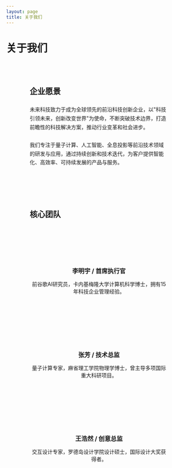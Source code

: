 ```yaml
---
layout: page
title: 关于我们
---
```


# 关于我们

<ParticleBackground></ParticleBackground>

<div class="tech-background"></div>

<div style="max-width: 1200px; margin: 0 auto; padding: 2rem;">
  <div class="tech-card glowing-border" style="padding: 2rem; margin-bottom: 3rem;">
    <h2 style="margin-top: 0; margin-bottom: 1.5rem; color: var(--vp-c-text-dark);">企业愿景</h2>
    <p style="margin-bottom: 1.5rem; line-height: 1.7;">
      未来科技致力于成为全球领先的前沿科技创新企业，以"科技引领未来，创新改变世界"为使命，不断突破技术边界，打造前瞻性的科技解决方案，推动行业变革和社会进步。
    </p>
    <p style="margin-bottom: 0; line-height: 1.7;">
      我们专注于量子计算、人工智能、全息投影等前沿技术领域的研发与应用，通过持续创新和技术迭代，为客户提供智能化、高效率、可持续发展的产品与服务。
    </p>
  </div>
  
  <div class="tech-card" style="padding: 2rem; margin-bottom: 3rem;">
    <h2 style="margin-top: 0; margin-bottom: 1.5rem; color: var(--vp-c-text-dark);">核心团队</h2>
    <div style="display: grid; grid-template-columns: repeat(auto-fill, minmax(280px, 1fr)); gap: 2rem;">
      <div class="team-member">
        <div class="default-icon" style="margin: 0 auto 1rem auto; width: 80px; height: 80px;"></div>
        <h3 style="text-align: center; margin-bottom: 0.5rem;">李明宇 / 首席执行官</h3>
        <p style="text-align: center;">前谷歌AI研究员，卡内基梅隆大学计算机科学博士，拥有15年科技企业管理经验。</p>
      </div>
      <div class="team-member">
        <div class="default-icon" style="margin: 0 auto 1rem auto; width: 80px; height: 80px;"></div>
        <h3 style="text-align: center; margin-bottom: 0.5rem;">张芳 / 技术总监</h3>
        <p style="text-align: center;">量子计算专家，麻省理工学院物理学博士，曾主导多项国际重大科研项目。</p>
      </div>
      <div class="team-member">
        <div class="default-icon" style="margin: 0 auto 1rem auto; width: 80px; height: 80px;"></div>
        <h3 style="text-align: center; margin-bottom: 0.5rem;">王浩然 / 创意总监</h3>
        <p style="text-align: center;">交互设计专家，罗德岛设计学院设计硕士，国际设计大奖获得者。</p>
      </div>
    </div>
  </div>
</div>